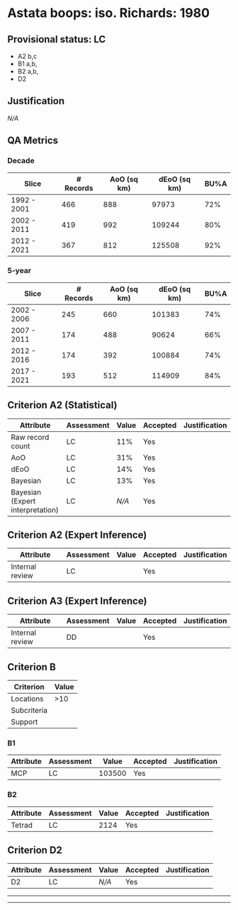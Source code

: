 # Astata boops: iso. Richards: 1980
## Provisional status: LC
- A2 b,c
- B1 a,b, 
- B2 a,b, 
- D2

## Justification
*N/A*
## QA Metrics
### Decade
| Slice | # Records | AoO (sq km) | dEoO (sq km) |BU%A |
|---|---|---|---|---|
|1992 - 2001|466|888|97973|72%|
|2002 - 2011|419|992|109244|80%|
|2012 - 2021|367|812|125508|92%|
### 5-year
| Slice | # Records | AoO (sq km) | dEoO (sq km) |BU%A |
|---|---|---|---|---|
|2002 - 2006|245|660|101383|74%|
|2007 - 2011|174|488|90624|66%|
|2012 - 2016|174|392|100884|74%|
|2017 - 2021|193|512|114909|84%|
## Criterion A2 (Statistical)
|Attribute|Assessment|Value|Accepted|Justification
|---|---|---|---|---|
|Raw record count|LC|11%|Yes||
|AoO|LC|31%|Yes||
|dEoO|LC|14%|Yes||
|Bayesian|LC|13%|Yes||
|Bayesian (Expert interpretation)|LC|*N/A*|Yes||
## Criterion A2 (Expert Inference)
|Attribute|Assessment|Value|Accepted|Justification
|---|---|---|---|---|
|Internal review|LC||Yes||
## Criterion A3 (Expert Inference)
|Attribute|Assessment|Value|Accepted|Justification
|---|---|---|---|---|
|Internal review|DD||Yes||
## Criterion B
|Criterion| Value|
|---|---|
|Locations|>10|
|Subcriteria||
|Support||
### B1
|Attribute|Assessment|Value|Accepted|Justification
|---|---|---|---|---|
|MCP|LC|103500|Yes||
### B2
|Attribute|Assessment|Value|Accepted|Justification
|---|---|---|---|---|
|Tetrad|LC|2124|Yes||
## Criterion D2
|Attribute|Assessment|Value|Accepted|Justification
|---|---|---|---|---|
|D2|LC|*N/A*|Yes||
---
 ---
 <br><br>

